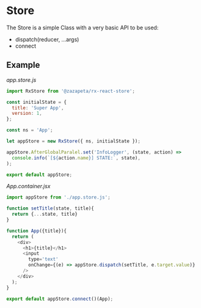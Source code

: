 # Store

The Store is a simple Class with a very basic API to be used:

* dispatch\(reducer, ...args\)
* connect

## Example

_app.store.js_

```javascript
import RxStore from '@zazapeta/rx-react-store';

const initialState = {
  title: 'Super App',
  version: 1,
};

const ns = 'App';

let appStore = new RxStore({ ns, initialState });

appStore.AfterGlobalParalel.set('InfoLogger', (state, action) =>
  console.info(`[${action.name}] STATE:`, state),
);

export default appStore;
```

_App.container.jsx_

```javascript
import appStore from './app.store.js';

function setTitle(state, title){
  return {...state, title}
}

function App({title}){
  return (
    <div>
      <h1>{title}</h1>
      <input 
        type='text'
        onChange={(e) => appStore.dispatch(setTitle, e.target.value)}
      />
    </div>
  );
}

export default appStore.connect()(App);
```

